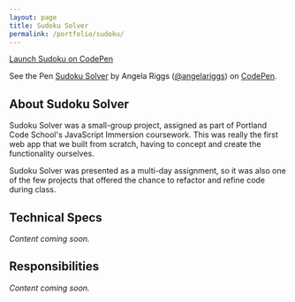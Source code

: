 ```yaml
---
layout: page
title: Sudoku Solver
permalink: /portfolio/sudoku/
---
```

  
<p><a href='http://codepen.io/angelariggs/full/JdpqGW/'>Launch Sudoku on CodePen</a></p>

<div id='sudoku-embed'>
	<p data-height="300" data-theme-id="17586" data-slug-hash="JdpqGW" data-default-tab="result" data-user="angelariggs" class='codepen'>See the Pen <a href='http://codepen.io/angelariggs/pen/JdpqGW/'>Sudoku Solver</a> by Angela Riggs (<a href='http://codepen.io/angelariggs'>@angelariggs</a>) on <a href='http://codepen.io'>CodePen</a>.</p>
	<script async src="//assets.codepen.io/assets/embed/ei.js"></script>
</div>

<h2 class='project-sec-header'>About Sudoku Solver</h2>
<p>Sudoku Solver was a small-group project, assigned as part of Portland Code School's JavaScript Immersion coursework. This was really the first web app that we built from scratch, having to concept and create the functionality ourselves.</p>
<p>Sudoku Solver was presented as a multi-day assignment, so it was also one of the few projects that offered the chance to refactor and refine code during class.</p>

<h2 class='project-sec-header'>Technical Specs</h2>
<p><i>Content coming soon.</i></p>

<h2 class='project-sec-header'>Responsibilities</h2>
<p><i>Content coming soon.</i></p>